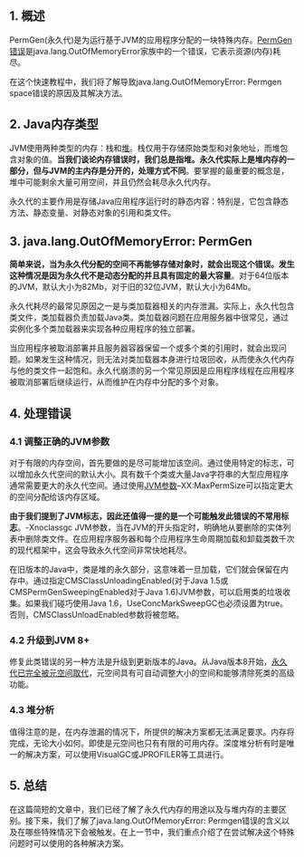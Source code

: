 ## 1. 概述

PermGen(永久代)是为运行基于JVM的应用程序分配的一块特殊内存。[PermGen错误](https://www.baeldung.com/java-memory-leaks)是java.lang.OutOfMemoryError家族中的一个错误，它表示资源(内存)耗尽。

在这个快速教程中，我们将了解导致java.lang.OutOfMemoryError: Permgen space错误的原因及其解决方法。

## 2. Java内存类型

JVM使用两种类型的内存：栈和[堆](https://www.baeldung.com/cs/heap-vs-binary-search-tree)。栈仅用于存储原始类型和对象地址，而堆包含对象的值。**当我们谈论内存错误时，我们总是指堆。永久代实际上是堆内存的一部分，但与JVM的主内存是分开的，处理方式不同**。要掌握的最重要的概念是，堆中可能剩余大量可用空间，并且仍然会耗尽永久代内存。

永久代的主要作用是存储Java应用程序运行时的静态内容：特别是，它包含静态方法、静态变量、对静态对象的引用和类文件。

## 3. java.lang.OutOfMemoryError: PermGen

**简单来说，当为永久代分配的空间不再能够存储对象时，就会出现这个错误。发生这种情况是因为永久代不是动态分配的并且具有固定的最大容量**。对于64位版本的JVM，默认大小为82Mb，对于旧的32位JVM，默认大小为64Mb。

永久代耗尽的最常见原因之一是与类加载器相关的内存泄漏。实际上，永久代包含类文件，类加载器负责加载Java类。类加载器问题在应用服务器中很常见，通过实例化多个类加载器来实现各种应用程序的独立部署。

当应用程序被取消部署并且服务器容器保留一个或多个类的引用时，就会出现问题。如果发生这种情况，则无法对类加载器本身进行垃圾回收，从而使永久代内存与他的类文件一起饱和。永久代崩溃的另一个常见原因是应用程序线程在应用程序被取消部署后继续运行，从而维护在内存中分配的多个对象。

## 4. 处理错误

### 4.1 调整正确的JVM参数

对于有限的内存空间，首先要做的是尽可能增加该空间。通过使用特定的标志，可以增加永久代空间的默认大小。具有数千个类或大量Java字符串的大型应用程序通常需要更大的永久代空间。通过使用[JVM参数](https://www.baeldung.com/jvm-parameters)–XX:MaxPermSize可以指定更大的空间分配给该内存区域。 

**由于我们提到了JVM标志，因此还值得一提的是一个可能触发此错误的不常用标志**。-Xnoclassgc JVM参数，当在JVM的开头指定时，明确地从要删除的实体列表中删除类文件。在应用程序服务器和每个应用程序生命周期加载和卸载类数千次的现代框架中，这会导致永久代空间非常快地耗尽。

在旧版本的Java中，类是堆的永久部分，这意味着一旦加载，它们就会保留在内存中。通过指定CMSClassUnloadingEnabled(对于Java 1.5或CMSPermGenSweepingEnabled对于Java 1.6)JVM参数，可以启用类的垃圾收集。如果我们碰巧使用Java 1.6，UseConcMarkSweepGC也必须设置为true。否则，CMSClassUnloadEnabled参数将被忽略。 

### 4.2 升级到JVM 8+

修复此类错误的另一种方法是升级到更新版本的Java。从Java版本8开始，[永久代已完全被元空间取代](https://www.baeldung.com/java-permgen-metaspace)，元空间具有可自动调整大小的空间和能够清除死类的高级功能。 

### 4.3 堆分析

值得注意的是，在内存泄漏的情况下，所提供的解决方案都无法满足要求。内存将完成，无论大小如何。即使是元空间也只有有限的可用内存。深度堆分析有时是唯一的解决方案，可以使用VisualGC或JPROFILER等工具进行。

## 5. 总结

在这篇简短的文章中，我们已经了解了永久代内存的用途以及与堆内存的主要区别。接下来，我们了解了java.lang.OutOfMemoryError: Permgen错误的含义以及在哪些特殊情况下会被触发。在上一节中，我们重点介绍了在尝试解决这个特殊问题时可以使用的各种解决方案。